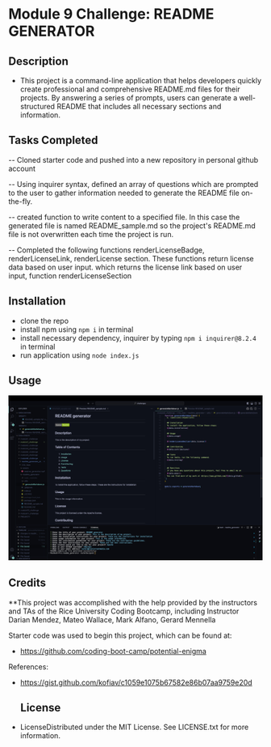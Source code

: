 # Module 9 Challenge:  README GENERATOR

  ## Description
  - This project is a command-line application that helps developers quickly create professional and comprehensive README.md files for their projects. By answering a series of prompts, users can generate a well-structured README that includes all necessary sections and information.
 
 ## Tasks Completed

 -- Cloned starter code and pushed into a new repository in personal github account

 --  Using inquirer syntax, defined an array of questions which are prompted to the user to gather information needed to generate the README file on-the-fly.

 -- created function to write content to a specified file.  In this case the generated file is named README_sample.md so the project's README.md file is not overwritten each time the project is run.

 -- Completed the following functions renderLicenseBadge, renderLicenseLink, renderLicense section.  These functions return license data based on user input.  which returns the license link based on user input, function renderLicenseSection



  ## Installation
  - clone the repo
  - install npm using ``npm i`` in terminal
  - install necessary dependency, inquirer by typing ``npm i inquirer@8.2.4`` in terminal
  - run application using ``node index.js``


  ## Usage
![README_GENERATOR PROJECT screenshot](assets/readme_generator.jpg)

  ## Credits

\*\*This project was accomplished with the help provided by the instructors and TAs of the Rice University Coding Bootcamp, including Instructor Darian Mendez, Mateo Wallace, Mark Alfano, Gerard Mennella

Starter code was used to begin this project, which can be found at:
- <https://github.com/coding-boot-camp/potential-enigma>

References:
- <https://gist.github.com/kofiav/c1059e1075b67582e86b07aa9759e20d>


  ## License
- LicenseDistributed under the MIT License. See LICENSE.txt for more information.

